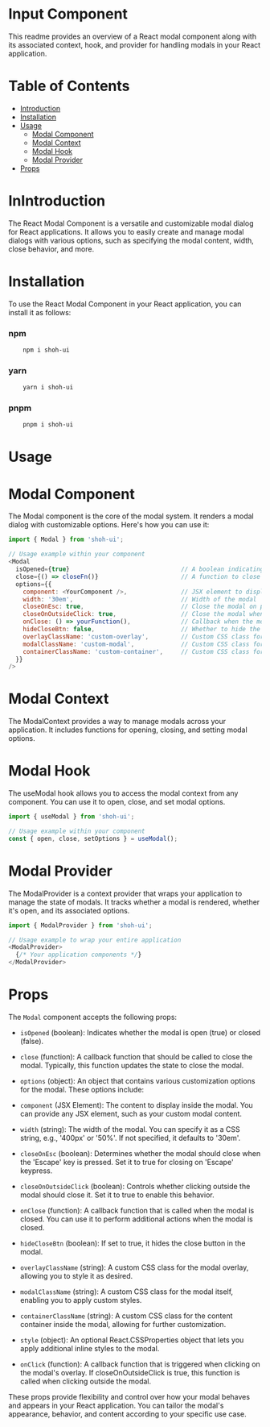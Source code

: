 # Input Component

This readme provides an overview of a React modal component along with its associated context, hook, and provider for handling modals in your React application.
# Table of Contents


- [Introduction](#introduction)
- [Installation](#installation)
- [Usage](#usage)
  - [Modal Component](#modal-component) 
  - [Modal Context](#modal-context)
  - [Modal Hook](#modal-hook)
  - [Modal Provider](#modal-0provider)
- [Props](#props)


# InIntroduction

The React Modal Component is a versatile and customizable modal dialog for React applications. It allows you to easily create and manage modal dialogs with various options, such as specifying the modal content, width, close behavior, and more.


# Installation
To use the React Modal Component in your React application, you can install it as follows:

### npm
```bash
    npm i shoh-ui
```
### yarn
```bash
    yarn i shoh-ui
```

### pnpm
```bash
    pnpm i shoh-ui
```

# Usage
# Modal Component

The Modal component is the core of the modal system. It renders a modal dialog with customizable options. Here's how you can use it:


```javascript
import { Modal } from 'shoh-ui';

// Usage example within your component
<Modal
  isOpened={true}                               // A boolean indicating whether the modal is open
  close={() => closeFn()}                       // A function to close the modal
  options={{
    component: <YourComponent />,               // JSX element to display in the modal
    width: '30em',                              // Width of the modal
    closeOnEsc: true,                           // Close the modal on pressing 'Escape' key
    closeOnOutsideClick: true,                  // Close the modal when clicking outside
    onClose: () => yourFunction(),              // Callback when the modal is closed
    hideCloseBtn: false,                        // Whether to hide the close button
    overlayClassName: 'custom-overlay',         // Custom CSS class for the overlay
    modalClassName: 'custom-modal',             // Custom CSS class for the modal
    containerClassName: 'custom-container',     // Custom CSS class for the content container
  }}
/>

```


# Modal Context
The ModalContext provides a way to manage modals across your application. It includes functions for opening, closing, and setting modal options.

# Modal Hook
The useModal hook allows you to access the modal context from any component. You can use it to open, close, and set modal options.

```javascript
import { useModal } from 'shoh-ui';

// Usage example within your component
const { open, close, setOptions } = useModal();

```

# Modal Provider
The ModalProvider is a context provider that wraps your application to manage the state of modals. It tracks whether a modal is rendered, whether it's open, and its associated options.

```javascript
import { ModalProvider } from 'shoh-ui';

// Usage example to wrap your entire application
<ModalProvider>
  {/* Your application components */}
</ModalProvider>

```

# Props


The `Modal` component accepts the following props:

- `isOpened` (boolean): Indicates whether the modal is open (true) or closed (false).

- `close` (function): A callback function that should be called to close the modal. Typically, this function updates the state to close the modal.

- `options` (object): An object that contains various customization options for the modal. These options include:

- `component` (JSX Element): The content to display inside the modal. You can provide any JSX element, such as your custom modal content.

- `width` (string): The width of the modal. You can specify it as a CSS string, e.g., '400px' or '50%'. If not specified, it defaults to '30em'.

- `closeOnEsc` (boolean): Determines whether the modal should close when the 'Escape' key is pressed. Set it to true for closing on 'Escape' keypress.

- `closeOnOutsideClick` (boolean): Controls whether clicking outside the modal should close it. Set it to true to enable this behavior.

- `onClose` (function): A callback function that is called when the modal is closed. You can use it to perform additional actions when the modal is closed.

- `hideCloseBtn` (boolean): If set to true, it hides the close button in the modal.

- `overlayClassName` (string): A custom CSS class for the modal overlay, allowing you to style it as desired.

- `modalClassName` (string): A custom CSS class for the modal itself, enabling you to apply custom styles.

- `containerClassName` (string): A custom CSS class for the content container inside the modal, allowing for further customization.

- `style` (object): An optional React.CSSProperties object that lets you apply additional inline styles to the modal.

- `onClick` (function): A callback function that is triggered when clicking on the modal's overlay. If closeOnOutsideClick is true, this function is called when clicking outside the modal.

These props provide flexibility and control over how your modal behaves and appears in your React application. You can tailor the modal's appearance, behavior, and content according to your specific use case.